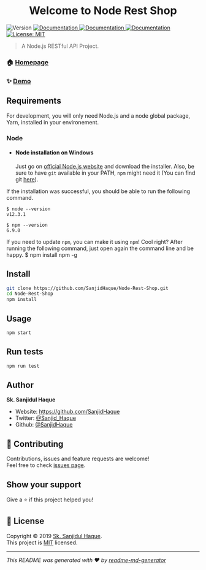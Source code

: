 ﻿<h1 align="center">Welcome to Node Rest Shop</h1>
<p>
  <img alt="Version" src="https://img.shields.io/badge/version-1.0.0-blue.svg?cacheSeconds=2592000" />
  <a href="https://github.com/SanjidHaque/Node-Rest-Shop" target="_blank">
    <img alt="Documentation" src="https://img.shields.io/badge/documentation-yes-brightgreen.svg" />
  </a>
  <a href="https://nodejs.org/en/" target="_blank">
    <img alt="Documentation" src="https://img.shields.io/badge/node-12.3.1-brightgreen" />
  </a>
  <a href="https://www.npmjs.com/" target="_blank">
    <img alt="Documentation" src="https://img.shields.io/badge/npm-6.9.0-brightgreen" />
  </a>
  <a href="https://github.com/SanjidHaque/Node-Rest-Shop/blob/master/LICENSE" target="_blank">
    <img alt="License: MIT" src="https://img.shields.io/badge/License-MIT-yellow.svg" />
  </a>
  
</p>

> A Node.js RESTful API Project.

### 🏠 [Homepage](https://github.com/SanjidHaque/Node-Rest-Shop)

### ✨ [Demo](https://github.com/SanjidHaque/Node-Rest-Shop)

## Requirements

For development, you will only need Node.js and a node global package, Yarn, installed in your environement.

### Node
- #### Node installation on Windows

  Just go on [official Node.js website](https://nodejs.org/) and download the installer.
Also, be sure to have `git` available in your PATH, `npm` might need it (You can find git [here](https://git-scm.com/)).

If the installation was successful, you should be able to run the following command.

    $ node --version
    v12.3.1

    $ npm --version
    6.9.0

If you need to update `npm`, you can make it using `npm`! Cool right? After running the following command, just open again the command line and be happy.
$ npm install npm -g

## Install

```sh
git clone https://github.com/SanjidHaque/Node-Rest-Shop.git
cd Node-Rest-Shop
npm install
```

## Usage

```sh
npm start
```

## Run tests

```sh
npm run test
```

## Author

 **Sk. Sanjidul Haque**

* Website: https://github.com/SanjidHaque
* Twitter: [@Sanjid_Haque](https://twitter.com/Sanjid_Haque)
* Github: [@SanjidHaque](https://github.com/SanjidHaque)

## 🤝 Contributing

Contributions, issues and feature requests are welcome!<br />Feel free to check [issues page](https://github.com/SanjidHaque/Node-Rest-Shop/issues).

## Show your support

Give a ⭐️ if this project helped you!

## 📝 License

Copyright © 2019 [Sk. Sanjidul Haque](https://github.com/SanjidHaque).<br />
This project is [MIT](https://github.com/SanjidHaque/Node-Rest-Shop/blob/master/LICENSE) licensed.

***
_This README was generated with ❤️ by [readme-md-generator](https://github.com/kefranabg/readme-md-generator)_